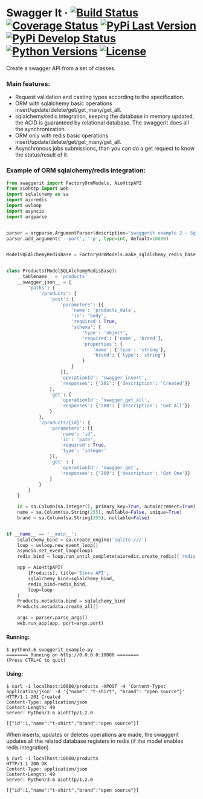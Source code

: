 # Swagger It &middot; [![Build Status](https://travis-ci.org/dutradda/swaggerit.svg?branch=master)](https://travis-ci.org/dutradda/swaggerit) [![Coverage Status](https://coveralls.io/repos/github/dutradda/swaggerit/badge.svg?branch=master)](https://coveralls.io/github/dutradda/swaggerit?branch=master) [![PyPi Last Version](https://img.shields.io/pypi/v/swaggerit.svg)](https://pypi.python.org/pypi/swaggerit) [![PyPi Develop Status](https://img.shields.io/pypi/status/swaggerit.svg)](https://pypi.python.org/pypi/swaggerit) [![Python Versions](https://img.shields.io/pypi/pyversions/swaggerit.svg)](https://pypi.python.org/pypi/swaggerit) [![License](https://img.shields.io/pypi/l/swaggerit.svg)](https://github.com/dutradda/swaggerit/blob/master/LICENSE)


Create a swagger API from a set of classes.


### Main features:

* Request validation and casting types according to the specification.
* ORM with sqlalchemy basic operations insert/update/delete/get/get_many/get_all.
* sqlalchemy/redis integration, keeping the database in memory updated, the ACID is guaranteed by relational database. The swaggerit does all the synchronization.
* ORM only with redis basic operations insert/update/delete/get/get_many/get_all.
* Asynchronous jobs submissions, than you can do a get request to know the status/result of it.


### Example of ORM sqlalchemy/redis integration:
```python
from swaggerit import FactoryOrmModels, AioHttpAPI
from aiohttp import web
import sqlalchemy as sa
import aioredis
import uvloop
import asyncio
import argparse


parser = argparse.ArgumentParser(description="swaggerit example 2 - Sqlalchemy Redis")
parser.add_argument('--port', '-p', type=int, default=10000)


ModelSQLAlchemyRedisBase = FactoryOrmModels.make_sqlalchemy_redis_base()


class Products(ModelSQLAlchemyRedisBase):
    __tablename__ = 'products'
    __swagger_json__ = {
        'paths': {
            '/products': {
                'post': {
                    'parameters': [{
                        'name': 'products_data',
                        'in': 'body',
                        'required': True,
                        'schema': {
                            'type': 'object',
                            'required': ['name', 'brand'],
                            'properties': {
                                'name': {'type': 'string'},
                                'brand': {'type': 'string'}
                            }
                        }
                    }],
                    'operationId': 'swagger_insert',
                    'responses': {'201': {'description': 'Created'}}
                },
                'get': {
                    'operationId': 'swagger_get_all',
                    'responses': {'200': {'description': 'Got All'}}
                }
            },
            '/products/{id}': {
                'parameters': [{
                    'name': 'id',
                    'in': 'path',
                    'required': True,
                    'type': 'integer'
                }],
                'get' : {
                    'operationId': 'swagger_get',
                    'responses': {'200': {'description': 'Got One'}}
                }
            }
        }
    }

    id = sa.Column(sa.Integer(), primary_key=True, autoincrement=True)
    name = sa.Column(sa.String(255), nullable=False, unique=True)
    brand = sa.Column(sa.String(255), nullable=False)


if __name__ == '__main__':
    sqlalchemy_bind = sa.create_engine('sqlite:///')
    loop = uvloop.new_event_loop()
    asyncio.set_event_loop(loop)
    redis_bind = loop.run_until_complete(aioredis.create_redis(('redis', 6379), loop=loop))

    app = AioHttpAPI(
        [Products], title='Store API',
        sqlalchemy_bind=sqlalchemy_bind,
        redis_bind=redis_bind,
        loop=loop
    )
    Products.metadata.bind = sqlalchemy_bind
    Products.metadata.create_all()

    args = parser.parse_args()
    web.run_app(app, port=args.port)

```

#### Running:
```
$ python3.6 swaggerit_example.py
======== Running on http://0.0.0.0:10000 ========
(Press CTRL+C to quit)
```

#### Using:
```
$ curl -i localhost:10000/products -XPOST -H 'Content-Type: application/json' -d '{"name": "t-shirt", "brand": "open source"}'
HTTP/1.1 201 Created
Content-Type: application/json
Content-Length: 49
Server: Python/3.6 aiohttp/1.2.0

[{"id":1,"name":"t-shirt","brand":"open source"}]
```

When inserts, updates or deletes operations are made, the swaggerit updates all the related database registers in redis (if the model enables redis integration).

```
$ curl -i localhost:10000/products
HTTP/1.1 200 OK
Content-Type: application/json
Content-Length: 49
Server: Python/3.6 aiohttp/1.2.0

[{"id":1,"name":"t-shirt","brand":"open source"}]
```
